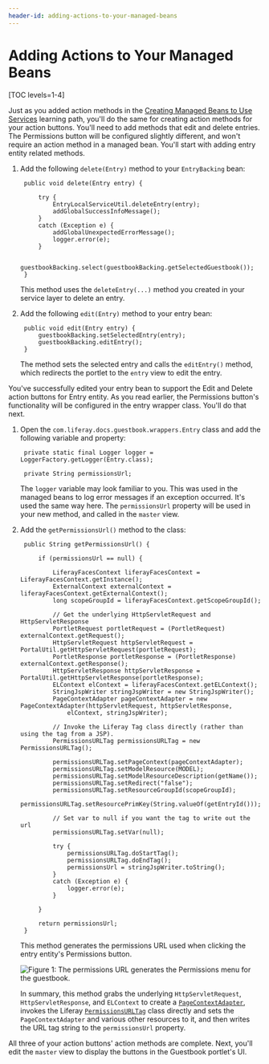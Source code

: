 ```yaml
---
header-id: adding-actions-to-your-managed-beans
---
```


# Adding Actions to Your Managed Beans

[TOC levels=1-4]

Just as you added action methods in the
[Creating Managed Beans to Use Services](/learning-paths/jsf/-/knowledge_base/6-2/creating-managed-beans-to-use-services)
learning path, you'll do the same for creating action methods for your action
buttons. You'll need to add methods that edit and delete entries. The
Permissions button will be configured slightly different, and won't require an
action method in a managed bean. You'll start with adding entry entity
related methods. 

1. Add the following `delete(Entry)` method to your `EntryBacking` bean: 

        public void delete(Entry entry) {

            try {
                EntryLocalServiceUtil.deleteEntry(entry);
                addGlobalSuccessInfoMessage();
            }
            catch (Exception e) {
                addGlobalUnexpectedErrorMessage();
                logger.error(e);
            }

            guestbookBacking.select(guestbookBacking.getSelectedGuestbook());
        }

    This method uses the `deleteEntry(...)` method you created in your service
    layer to delete an entry. 

2. Add the following `edit(Entry)` method to your entry bean: 

        public void edit(Entry entry) {
            guestbookBacking.setSelectedEntry(entry);
            guestbookBacking.editEntry();
        }

    The method sets the selected entry and calls the `editEntry()` method, which
    redirects the portlet to the `entry` view to edit the entry. 

You've successfully edited your entry bean to support the Edit and Delete
action buttons for Entry entity. As you read earlier, the Permissions button's
functionality will be configured in the entry wrapper class. You'll do that
next. 

1. Open the `com.liferay.docs.guestbook.wrappers.Entry` class and add the
   following variable and property: 

        private static final Logger logger = LoggerFactory.getLogger(Entry.class);
   
        private String permissionsUrl;

    The `logger` variable may look familiar to you. This was used in the managed
    beans to log error messages if an exception occurred. It's used the same way
    here. The `permissionsUrl` property will be used in your new method, and
    called in the `master` view. 

2. Add the `getPermissionsUrl()` method to the class: 

        public String getPermissionsUrl() {

            if (permissionsUrl == null) {

                LiferayFacesContext liferayFacesContext = LiferayFacesContext.getInstance();
                ExternalContext externalContext = liferayFacesContext.getExternalContext();
                long scopeGroupId = liferayFacesContext.getScopeGroupId();

                // Get the underlying HttpServletRequest and HttpServletResponse
                PortletRequest portletRequest = (PortletRequest) externalContext.getRequest();
                HttpServletRequest httpServletRequest = PortalUtil.getHttpServletRequest(portletRequest);
                PortletResponse portletResponse = (PortletResponse) externalContext.getResponse();
                HttpServletResponse httpServletResponse = PortalUtil.getHttpServletResponse(portletResponse);
                ELContext elContext = liferayFacesContext.getELContext();
                StringJspWriter stringJspWriter = new StringJspWriter();
                PageContextAdapter pageContextAdapter = new PageContextAdapter(httpServletRequest, httpServletResponse,
                    elContext, stringJspWriter);

                // Invoke the Liferay Tag class directly (rather than using the tag from a JSP).
                PermissionsURLTag permissionsURLTag = new PermissionsURLTag();

                permissionsURLTag.setPageContext(pageContextAdapter);
                permissionsURLTag.setModelResource(MODEL);
                permissionsURLTag.setModelResourceDescription(getName());
                permissionsURLTag.setRedirect("false");
                permissionsURLTag.setResourceGroupId(scopeGroupId);
                permissionsURLTag.setResourcePrimKey(String.valueOf(getEntryId()));

                // Set var to null if you want the tag to write out the url
                permissionsURLTag.setVar(null);

                try {
                    permissionsURLTag.doStartTag();
                    permissionsURLTag.doEndTag();
                    permissionsUrl = stringJspWriter.toString();
                }
                catch (Exception e) {
                    logger.error(e);
                }

            }

            return permissionsUrl;
        }

    This method generates the permissions URL used when clicking the entry
    entity's Permissions button. 

    ![Figure 1: The permissions URL generates the Permissions menu for the guestbook.](../../../images/jsf-permissions-url.png)

    In summary, this method grabs the underlying `HttpServletRequest`,
    `HttpServletResponse`, and `ELContext` to create a
    [`PageContextAdapter`](https://github.com/liferay/liferay-faces/blob/master/util/src/main/java/com/liferay/faces/util/jsp/PageContextAdapter.java),
    invokes the Liferay
    [`PermissionsURLTag`](https://github.com/liferay/liferay-portal/blob/master/util-taglib/src/com/liferay/taglib/security/PermissionsURLTag.java)
    class directly and sets the
    `PageContextAdapter` and various other resources to it, and then writes the
    URL tag string to the `permissionsUrl` property. 

All three of your action buttons' action methods are complete. Next, you'll edit
the `master` view to display the buttons in the Guestbook portlet's UI. 
